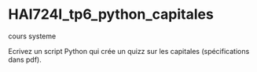 # HAI724I_tp6_python_capitales
cours systeme  

Ecrivez un script Python qui crée un quizz sur les capitales (spécifications dans pdf).
